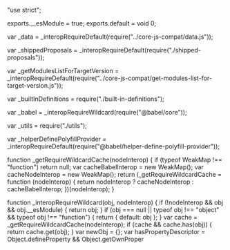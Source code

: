 "use strict";

exports.__esModule = true;
exports.default = void 0;

var _data = _interopRequireDefault(require("../core-js-compat/data.js"));

var _shippedProposals = _interopRequireDefault(require("./shipped-proposals"));

var _getModulesListForTargetVersion = _interopRequireDefault(require("../core-js-compat/get-modules-list-for-target-version.js"));

var _builtInDefinitions = require("./built-in-definitions");

var _babel = _interopRequireWildcard(require("@babel/core"));

var _utils = require("./utils");

var _helperDefinePolyfillProvider = _interopRequireDefault(require("@babel/helper-define-polyfill-provider"));

function _getRequireWildcardCache(nodeInterop) { if (typeof WeakMap !== "function") return null; var cacheBabelInterop = new WeakMap(); var cacheNodeInterop = new WeakMap(); return (_getRequireWildcardCache = function (nodeInterop) { return nodeInterop ? cacheNodeInterop : cacheBabelInterop; })(nodeInterop); }

function _interopRequireWildcard(obj, nodeInterop) { if (!nodeInterop && obj && obj.__esModule) { return obj; } if (obj === null || typeof obj !== "object" && typeof obj !== "function") { return { default: obj }; } var cache = _getRequireWildcardCache(nodeInterop); if (cache && cache.has(obj)) { return cache.get(obj); } var newObj = {}; var hasPropertyDescriptor = Object.defineProperty && Object.getOwnProper